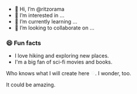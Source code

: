 - 👋 Hi, I’m @ritzorama
- 👀 I’m interested in ...
- 🌱 I’m currently learning ...
- 💞️ I’m looking to collaborate on ...

### 😄 Fun facts

* I love hiking and exploring new places.
* I'm a big fan of sci-fi movies and books.

<!---
ritzorama/ritzorama is a ✨ special ✨ repository because its `README.md` (this file) appears on your GitHub profile.
You can click the Preview link to take a look at your changes.
--->
Who knows what I will create here <img src="help.svg" width="12px" />. I wonder, too.

It could be amazing.

